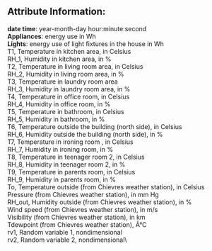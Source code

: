 ## Attribute Information:

**date time**: year-month-day hour:minute:second\
**Appliances**: energy use in Wh\
**Lights**: energy use of light fixtures in the house in Wh\
T1, Temperature in kitchen area, in Celsius\
RH_1, Humidity in kitchen area, in %\
T2, Temperature in living room area, in Celsius\
RH_2, Humidity in living room area, in %\
T3, Temperature in laundry room area\
RH_3, Humidity in laundry room area, in %\
T4, Temperature in office room, in Celsius\
RH_4, Humidity in office room, in %\
T5, Temperature in bathroom, in Celsius\
RH_5, Humidity in bathroom, in %\
T6, Temperature outside the building (north side), in Celsius\
RH_6, Humidity outside the building (north side), in %\
T7, Temperature in ironing room , in Celsius\
RH_7, Humidity in ironing room, in %\
T8, Temperature in teenager room 2, in Celsius\
RH_8, Humidity in teenager room 2, in %\
T9, Temperature in parents room, in Celsius\
RH_9, Humidity in parents room, in %\
To, Temperature outside (from Chievres weather station), in Celsius\
Pressure (from Chievres weather station), in mm Hg\
RH_out, Humidity outside (from Chievres weather station), in %\
Wind speed (from Chievres weather station), in m/s\
Visibility (from Chievres weather station), in km\
Tdewpoint (from Chievres weather station), Â°C\
rv1, Random variable 1, nondimensional\
rv2, Random variable 2, nondimensional\